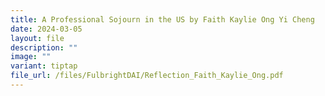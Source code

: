 ```yaml
---
title: A Professional Sojourn in the US by Faith Kaylie Ong Yi Cheng
date: 2024-03-05
layout: file
description: ""
image: ""
variant: tiptap
file_url: /files/FulbrightDAI/Reflection_Faith_Kaylie_Ong.pdf
---
```

